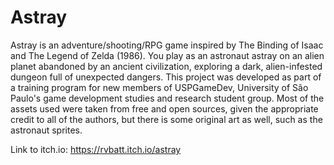 # Astray
Astray is an adventure/shooting/RPG game inspired by The Binding of Isaac and The Legend of Zelda (1986). You play as an astronaut astray on an alien planet abandoned by an ancient civilization, exploring a dark, alien-infested dungeon full of unexpected dangers. This project was developed as part of a training program for new members of USPGameDev, University of São Paulo's game development studies and research student group.
Most of the assets used were taken from free and open sources, given the appropriate credit to all of the authors, but there is some original art as well, such as the astronaut sprites.

Link to itch.io: https://rvbatt.itch.io/astray

